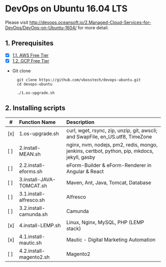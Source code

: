 # DevOps on Ubuntu 16.04 LTS

Please visit http://devops.oceansoft.io/2.Managed-Cloud-Services-for-DevOps/DevOps-on-Ubuntu-1604/ for more detail.

## 1. Prerequisites
    
- [x] [1.1. AWS Free Tier](1.Prerequisites/1.1.AWS.FreeTrial/)
- [x] [1.2. GCP Free Tier](1.Prerequisites/1.2.GCP.FreeTrial/)
- Git clone
  ```
    git clone https://github.com/vbosstech/devops-ubuntu.git
    cd devops-ubuntu

    ./1.os-upgrade.sh 
  ```

## 2. Installing scripts

| # | Function Name               | Description                                                                                 |
| - |:--------------------------- | :------------------------------------------------------------------------------------------ |
| [x] | 1.os-upgrade.sh           | curl, wget, rsync, zip, unzip, git,  awscli; and SwapFile, en_US.utf8, TimeZone             |
| [ ] | 2.install-MEAN.sh         | nginx, nvm, nodejs, pm2, redis, mongo, jenkins, certbot, python, pip, mkdocs, jekyll, gasby |
| [ ] | 2.2.install-eforms.sh     | eForm-Builder & eForm-Renderer in Angular & React                                           |
| [ ] | 3.install-JAVA-TOMCAT.sh  | Maven, Ant, Java, Tomcat, Database                                                          |
| [ ] | 3.1.install-alfresco.sh   | Alfresco                                                                                    |
| [ ] | 3.2.install-camunda.sh    | Camunda                                                                                     |
| [x] | 4.install-LEMP.sh         | Linux, Nginx, MySQL, PHP (LEMP stack)                                                       |
| [x] | 4.1.install-mautic.sh     | Mautic - Digital Marketing Automation                                                       |
| [ ] | 4.2.install-magento2.sh   | Magento2                                                                                    |
